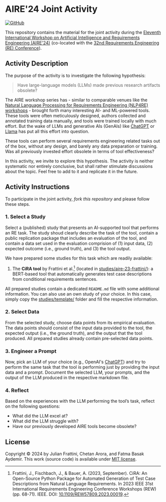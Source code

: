 # AIRE'24 Joint Activity

[![GitHub](https://img.shields.io/github/license/aire-ws/aire24-activity)](./LICENSE)

This repository contains the material for the joint activity during the [Eleventh International Workshop on Artificial Intelligence and Requirements Engineering (AIRE'24)](https://aire-ws.github.io/aire24/) (co-located with the [32nd Requirements Engineering (RE) Conference](https://conf.researchr.org/home/RE-2024)).

## Activity Description

The purpose of the activity is to investigate the following hypothesis:

> Have large-language models (LLMs) made previous research artifacts obsolete?

The AIRE workshop series has - similar to comparable venues like the [Natural Language Processing for Requirements Engineering (NLP4RE) workshops](https://nlp4re.github.io/2024/) - brought forth many interesting AI- and ML-powered tools.
These tools were often meticulously designed, authors collected and annotated training data manually, and tools were trained locally with much effort.
But the wake of LLMs and generative AIs (GenAIs) like [ChatGPT](https://chat.openai.com/) or [Llama](https://llama.meta.com/) has put all this effort into question.

These tools can perform several requirements engineering related tasks out of the box, without any design, and barely any data preparation or training.
Was all previously invested effort obsolete in terms of tool effectiveness?

In this activity, we invite to explore this hypothesis.
The activity is neither systematic nor entirely conclusive, but shall rather stimulate discussions about the topic.
Feel free to add to it and replicate it in the future.

## Activity Instructions

To participate in the joint activity, *fork this repository* and please follow these steps.

### 1. Select a Study

Select a (published) study that presents an AI-supported tool that performs an RE task.
The study shoud clearly describe the task of the tool, contain a public replication package that includes an evaluation of the tool, and contain a data set used in the evaluation comprision of (1) input data, (2) expected outcome (i.e., ground truth), and (3) the tool output.

We have prepared some studies for this task which are readily available:

1. The **CiRA tool** by Frattini et al.[^1] (located in [studies/aire-23-frattini/](./studies/aire-23-frattini/)): a BERT-based tool that automatically generates test case descriptions from conditional requirements sentences.

All prepared studies contain a dedicated `README.md` file with some additional information.
You can also use an own study of your choice.
In this case, simply copy the [studies/template/](./studies/template/) folder and fill the respective information.

### 2. Select Data

From the selected study, choose data points from its empirical evaluation. 
The data points should consist of the input data provided to the tool, the expected output (i.e., the ground truth), and the output that the tool produced.
All prepared studies already contain pre-selected data points.

### 3. Engineer a Prompt

Now, pick an LLM of your choice (e.g., OpenAI's [ChatGPT](https://chat.openai.com/)) and try to perform the same task that the tool is performing just by providing the input data and a prompt.
Document the selected LLM, your prompts, and the output of the LLM produced in the respective markdown file.

### 4. Reflect

Based on the experiences with the LLM performing the tool’s task, reflect on the following questions:

- What did the LLM excel at?
- What did the LLM struggle with?
- Have our previously developed AIRE tools become obsolete?

## License

Copyright © 2024 by Julian Frattini, Chetan Arora, and Fatma Basak Aydemir.
This work (source code) is available under [MIT license](./LICENSE).

[^1]: Frattini, J., Fischbach, J., & Bauer, A. (2023, September). CiRA: An Open-Source Python Package for Automated Generation of Test Case Descriptions from Natural Language Requirements. In 2023 IEEE 31st International Requirements Engineering Conference Workshops (REW) (pp. 68-71). IEEE. DOI: [10.1109/REW57809.2023.00019](https://doi.org/10.1109/REW57809.2023.00019).